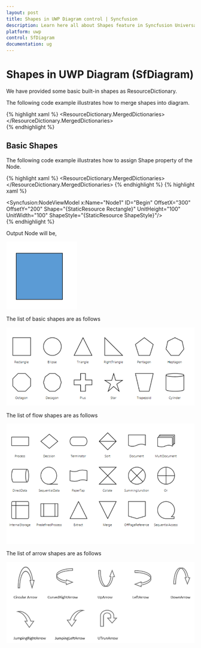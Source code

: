 ```yaml
---
layout: post
title: Shapes in UWP Diagram control | Syncfusion
description: Learn here all about Shapes feature in Syncfusion Universal Windows Platform (UWP) Diagram (SfDiagram) control and more.
platform: uwp
control: SfDiagram
documentation: ug
---
```


# Shapes in UWP Diagram (SfDiagram)

We have provided some basic built-in shapes as ResourceDictionary.

The following code example illustrates how to merge shapes into diagram.

{% highlight xaml %}
            <ResourceDictionary.MergedDictionaries>
                <ResourceDictionary Source="ms-appx:///Syncfusion.SfDiagram.UWP/Resources/BasicShapes.xaml"/>
            </ResourceDictionary.MergedDictionaries>  
{% endhighlight %}


## Basic Shapes

The following code example illustrates how to assign Shape property of the Node.

{% highlight xaml %}
<ResourceDictionary.MergedDictionaries>
                <ResourceDictionary Source="ms-appx:///Syncfusion.SfDiagram.UWP/Resources/BasicShapes.xaml"/>
            </ResourceDictionary.MergedDictionaries>
            <!--Style for Shape of the Node-->
            <Style TargetType="Path" x:Key="ShapeStyle">
                <Setter Property="Fill" Value="#FF5B9BD5"/>
                <Setter Property="Stretch" Value="Fill"/>
                <Setter Property="Stroke" Value="Black"/>
            </Style>
{% endhighlight %}
{% highlight xaml %}
<!--Add Node with basic shape-->
<Syncfusion:NodeViewModel x:Name="Node1" ID="Begin" OffsetX="300" OffsetY="200" Shape="{StaticResource Rectangle}" UnitHeight="100" UnitWidth="100" ShapeStyle="{StaticResource ShapeStyle}"/>   
{% endhighlight %}

Output Node will be,

 ![UWP SfDiagram Shapes](shapes-images\uwp-diagram-shapes.PNG)
  
 The list of basic shapes are as follows
 
 ![UWP SfDiagram Basic Shapes](shapes-images\uwp-diagram-basic-shapes.PNG)
 
The list of flow shapes are as follows

![UWP SfDiagram Flow Shapes](shapes-images\uwp-diagram-flow-shapes.PNG)
 
The list of arrow shapes are as follows

![UWP SfDiagram Arrow Shapes](shapes-images\uwp-diagaram-arrow-shapes.PNG)





 
 











